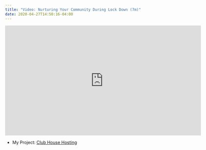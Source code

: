 ```yaml
---
title: "Video: Nurturing Your Community During Lock Down (7m)"
date: 2020-04-27T14:50:16-04:00
---
```


<iframe src="https://player.vimeo.com/video/412391990" width="640" height="360" frameborder="0" allow="autoplay; fullscreen" allowfullscreen></iframe>

* My Project: [Club House Hosting](https://guildflow.com/)